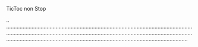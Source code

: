 TicToc non Stop

..
.................................................................................................................................................................................................................................................................................................................................................................................